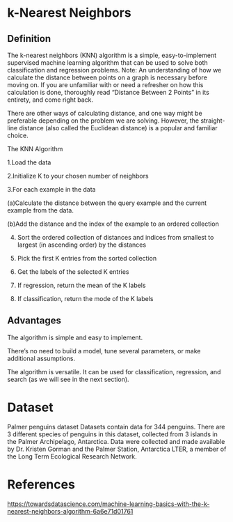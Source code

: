 # k-Nearest Neighbors

## Definition

The k-nearest neighbors (KNN) algorithm is a simple, easy-to-implement supervised machine learning algorithm that can be used to solve both classification and regression problems.
Note: An understanding of how we calculate the distance between points on a graph is necessary before moving on. If you are unfamiliar with or need a refresher on how this calculation is done, thoroughly read “Distance Between 2 Points” in its entirety, and come right back.

There are other ways of calculating distance, and one way might be preferable depending on the problem we are solving. However, the straight-line distance (also called the Euclidean distance) is a popular and familiar choice.

The KNN Algorithm

1.Load the data

2.Initialize K to your chosen number of neighbors

3.For each example in the data

(a)Calculate the distance between the query example and the current example from the data.

(b)Add the distance and the index of the example to an ordered collection


4. Sort the ordered collection of distances and indices from smallest to largest (in ascending order) by the distances

5. Pick the first K entries from the sorted collection

6. Get the labels of the selected K entries

7. If regression, return the mean of the K labels

8. If classification, return the mode of the K labels

## Advantages

The algorithm is simple and easy to implement.

There’s no need to build a model, tune several parameters, or make additional assumptions.

The algorithm is versatile. It can be used for classification, regression, and search (as we will see in the next section).

# Dataset

Palmer penguins dataset
Datasets contain data for 344 penguins. There are 3 different species of penguins in this dataset, collected from 3 islands in the Palmer Archipelago, Antarctica. Data were collected and made available by Dr. Kristen Gorman and the Palmer Station, Antarctica LTER, a member of the Long Term Ecological Research Network.

# References

https://towardsdatascience.com/machine-learning-basics-with-the-k-nearest-neighbors-algorithm-6a6e71d01761
